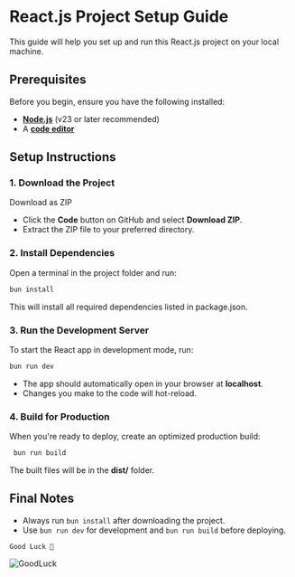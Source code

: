 # React.js Project Setup Guide

This guide will help you set up and run this React.js project on your local machine.

## Prerequisites

Before you begin, ensure you have the following installed:

* [**Node.js**](https://nodejs.org/en) (v23 or later recommended) 
* A [**code editor**](https://vscodium.com/#install)

## Setup Instructions

### 1. Download the Project

Download as ZIP

* Click the **Code** button on GitHub and select **Download ZIP**.
* Extract the ZIP file to your preferred directory.

### 2. Install Dependencies
Open a terminal in the project folder and run:

```bash
bun install
```
This will install all required dependencies listed in package.json.

### 3. Run the Development Server

To start the React app in development mode, run:

```bash
bun run dev
```

* The app should automatically open in your browser at **localhost**.
* Changes you make to the code will hot-reload.

### 4. Build for Production

When you're ready to deploy, create an optimized production build:

```bash
 bun run build
```

The built files will be in the **dist/** folder.

## Final Notes
* Always run `bun install` after downloading the project.
* Use `bun run dev` for development and `bun run build` before deploying.

`Good Luck 🙌`

![GoodLuck](https://media.giphy.com/media/v1.Y2lkPTc5MGI3NjExamowZWR1cWpiOGxvYjI0a20xMjJtMWY3bGJodDMxdjczZ3pocDhjMiZlcD12MV9naWZzX3NlYXJjaCZjdD1n/l3BwSPbqx3QGKEgpp2/giphy.gif "Good luck 👏")
